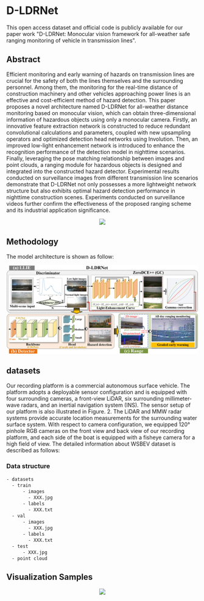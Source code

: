 # D-LDRNet
This open access dataset and official code is publicly available for our paper work "D-LDRNet: Monocular vision framework for all-weather safe ranging monitoring of vehicle in transmission lines". 

## Abstract
Efficient monitoring and early warning of hazards on transmission lines are crucial for the safety of both the lines themselves and the surrounding personnel. Among them, the monitoring for the real-time distance of construction machinery and other vehicles approaching power lines is an effective and cost-efficient method of hazard detection. This paper proposes a novel architecture named D-LDRNet for all-weather distance monitoring based on monocular vision, which can obtain three-dimensional information of hazardous objects using only a monocular camera. Firstly, an innovative feature extraction network is constructed to reduce redundant convolutional calculations and parameters, coupled with new upsampling operators and optimized detection head networks using Involution. Then, an improved low-light enhancement network is introduced to enhance the recognition performance of the detection model in nighttime scenarios. Finally, leveraging the pose matching relationship between images and point clouds, a ranging module for hazardous objects is designed and integrated into the constructed hazard detector. Experimental results conducted on surveillance images from different transmission line scenarios demonstrate that D-LDRNet not only possesses a more lightweight network structure but also exhibits optimal hazard detection performance in nighttime construction scenes. Experiments conducted on surveillance videos further confirm the effectiveness of the proposed ranging scheme and its industrial application significance.

<p align="center">
<img src="./video.gif" width="600"/>
</figure> 
</p>

## Methodology
The model architecture is shown as follow:

<p align="center">
<img src="./D-LDRNet.png" width="600"/>
</figure> 
</p>

## datasets
Our recording platform is a commercial autonomous surface vehicle. The platform adopts a deployable sensor configuration and is equipped with four surrounding cameras, a front-view LiDAR, six surrounding millimeter-wave radars, and an inertial navigation system (INS). The sensor setup of our platform is also illustrated in Figure. 2. The LiDAR and MMW radar systems provide accurate location measurements for the surrounding water surface system. With respect to camera configuration, we equipped 120° pinhole RGB cameras on the front view and back view of our recording platform, and each side of the boat is equipped with a fisheye camera for a high field of view. The detailed information about WSBEV dataset is described as follows:

### Data structure

```
- datasets
  - train
      - images
        - XXX.jpg
      - labels
        - XXX.txt
  - val
      - images
        - XXX.jpg
      - labels
        - XXX.txt
  - test
      - XXX.jpg
  - point cloud
```

## Visualization Samples
<p align="center">
<img src="./fig/3.png" width="600"/>
</figure> 
</p>

